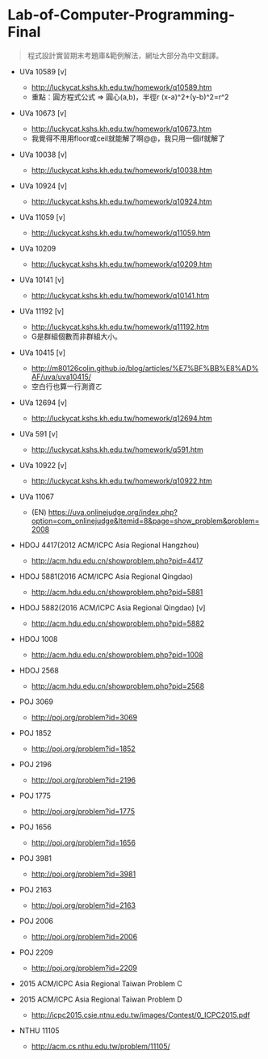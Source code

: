 # Lab-of-Computer-Programming-Final

> 程式設計實習期末考題庫&範例解法，網址大部分為中文翻譯。



- UVa 10589 [v]
  - http://luckycat.kshs.kh.edu.tw/homework/q10589.htm
  - 重點：圓方程式公式
    => 圓心(a,b)，半徑r
    (x-a)^2+(y-b)^2=r^2
- UVa 10673 [v]
  - http://luckycat.kshs.kh.edu.tw/homework/q10673.htm
  - 我覺得不用用floor或ceil就能解了啊@@，我只用一個if就解了
- UVa 10038 [v]
  - http://luckycat.kshs.kh.edu.tw/homework/q10038.htm
- UVa 10924 [v]
  - http://luckycat.kshs.kh.edu.tw/homework/q10924.htm
- UVa 11059 [v]
  - http://luckycat.kshs.kh.edu.tw/homework/q11059.htm
- UVa 10209
  - http://luckycat.kshs.kh.edu.tw/homework/q10209.htm
- UVa 10141 [v]
  - http://luckycat.kshs.kh.edu.tw/homework/q10141.htm
- UVa 11192 [v]
  - http://luckycat.kshs.kh.edu.tw/homework/q11192.htm
  - G是群組個數而非群組大小。
- UVa 10415 [v]
  - http://m80126colin.github.io/blog/articles/%E7%BF%BB%E8%AD%AF/uva/uva10415/
  - 空白行也算一行測資ㄛ
- UVa 12694 [v]
  - http://luckycat.kshs.kh.edu.tw/homework/q12694.htm
- UVa 591 [v]
  - http://luckycat.kshs.kh.edu.tw/homework/q591.htm
- UVa 10922 [v]
  - http://luckycat.kshs.kh.edu.tw/homework/q10922.htm
- UVa 11067
  - (EN) https://uva.onlinejudge.org/index.php?option=com_onlinejudge&Itemid=8&page=show_problem&problem=2008

- HDOJ 4417(2012 ACM/ICPC Asia Regional Hangzhou)
  - http://acm.hdu.edu.cn/showproblem.php?pid=4417
- HDOJ 5881(2016 ACM/ICPC Asia Regional Qingdao)
  - http://acm.hdu.edu.cn/showproblem.php?pid=5881
- HDOJ 5882(2016 ACM/ICPC Asia Regional Qingdao) [v]
  - http://acm.hdu.edu.cn/showproblem.php?pid=5882
- HDOJ 1008
  - http://acm.hdu.edu.cn/showproblem.php?pid=1008
- HDOJ 2568
  - http://acm.hdu.edu.cn/showproblem.php?pid=2568
- POJ 3069
  - http://poj.org/problem?id=3069
- POJ 1852
  - http://poj.org/problem?id=1852
- POJ 2196
  - http://poj.org/problem?id=2196
- POJ 1775
  - http://poj.org/problem?id=1775
- POJ 1656
  - http://poj.org/problem?id=1656
- POJ 3981
  - http://poj.org/problem?id=3981
- POJ 2163
  - http://poj.org/problem?id=2163
- POJ 2006
  - http://poj.org/problem?id=2006
- POJ 2209
  - http://poj.org/problem?id=2209
- 2015 ACM/ICPC Asia Regional Taiwan Problem C
- 2015 ACM/ICPC Asia Regional Taiwan Problem D
  - http://icpc2015.csie.ntnu.edu.tw/images/Contest/0_ICPC2015.pdf
- NTHU 11105
  - http://acm.cs.nthu.edu.tw/problem/11105/


